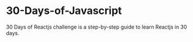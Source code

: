 # 30-Days-of-Javascript
30 Days of Reactjs challenge is a step-by-step guide to learn Reactjs in 30 days.
